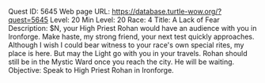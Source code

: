Quest ID: 5645
Web page URL: https://database.turtle-wow.org/?quest=5645
Level: 20
Min Level: 20
Race: 4
Title: A Lack of Fear
Description: $N, your High Priest Rohan would have an audience with you in Ironforge. Make haste, my strong friend, your next test quickly approaches. Although I wish I could bear witness to your race's own special rites, my place is here. But may the Light go with you in your travels. Rohan should still be in the Mystic Ward once you reach the city. He will be waiting.
Objective: Speak to High Priest Rohan in Ironforge.
